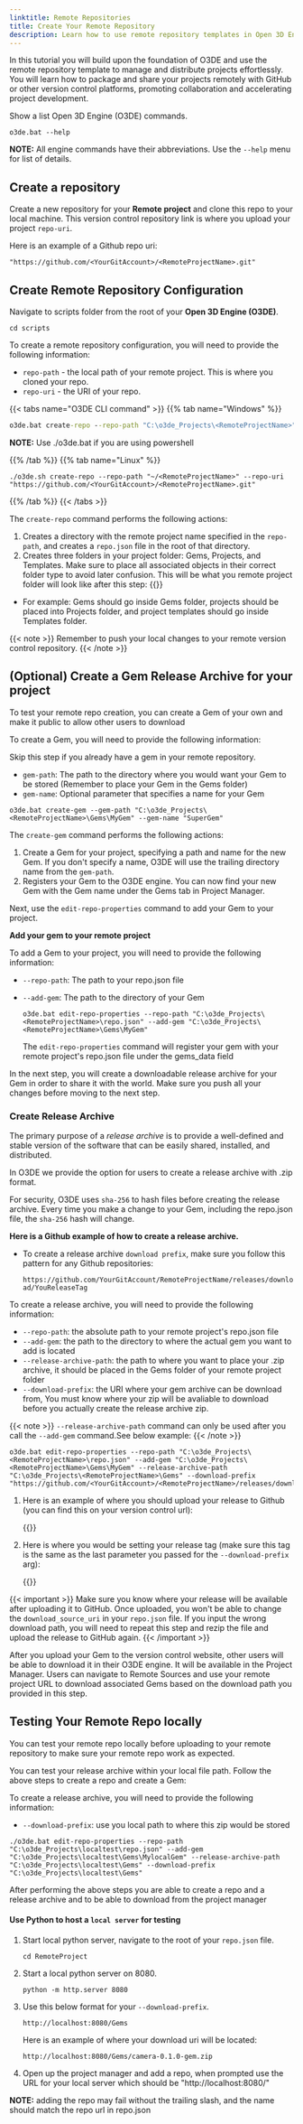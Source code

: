 ```yaml
---
linktitle: Remote Repositories
title: Create Your Remote Repository
description: Learn how to use remote repository templates in Open 3D Engine (O3DE) to package and share your project remotely with GitHub or other version control platforms.
---
```

In this tutorial you will build upon the foundation of O3DE and use the remote repository template to manage and distribute projects effortlessly. You will learn how to package and share your projects remotely with GitHub or other version control platforms, promoting collaboration and accelerating project development.

Show a list Open 3D Engine (O3DE) commands.
```
o3de.bat --help
```
**NOTE:** All engine commands have their abbreviations. Use the `--help` menu for list of details.

## Create a repository
Create a new repository for your **Remote project** and clone this repo to your local machine.
This version control repository link is where you upload your project `repo-uri`.

Here is an example of a Github repo uri:

```
"https://github.com/<YourGitAccount>/<RemoteProjectName>.git"
```

## Create Remote Repository Configuration
Navigate to scripts folder from the root of your **Open 3D Engine (O3DE)**.
```
cd scripts
```
To create a remote repository configuration, you will need to provide the following information:
- `repo-path` - the local path of your remote project. This is where you cloned your repo.
- `repo-uri` - the URI of your repo.

{{< tabs name="O3DE CLI command" >}}
{{% tab name="Windows" %}}
```cmd
o3de.bat create-repo --repo-path "C:\o3de_Projects\<RemoteProjectName>" --repo-uri "https://github.com/<YourGitAccount>/<RemoteProjectName>.git"
```
**NOTE:** Use ./o3de.bat if you are using powershell

{{% /tab %}}
{{% tab name="Linux" %}}
```
./o3de.sh create-repo --repo-path "~/<RemoteProjectName>" --repo-uri "https://github.com/<YourGitAccount>/<RemoteProjectName>.git"
```
{{% /tab %}}
{{< /tabs >}}

The `create-repo` command performs the following actions:
1. Creates a directory with the remote project name specified in the `repo-path`, and creates a `repo.json` file in the root of that directory.
2. Creates three folders in your project folder: Gems, Projects, and Templates. Make sure to place all associated objects in their correct folder type to avoid later confusion.
This will be what you remote project folder will look like after this step:
{{<image-width src="/images/learning-guide/tutorials/remote-repositories/init.png" width="300">}}

- For example: Gems should go inside Gems folder, projects should be placed into Projects folder, and project templates should go inside Templates folder.

{{< note >}}
Remember to push your local changes to your remote version control repository.
{{< /note >}}

## (Optional) Create a Gem Release Archive for your project
To test your remote repo creation, you can create a Gem of your own and make it public to allow other users to download

To create a Gem, you will need to provide the following information:

Skip this step if you already have a gem in your remote repository.

- `gem-path`: The path to the directory where you would want your Gem to be stored (Remember to place your Gem in the Gems folder)
- `gem-name`: Optional parameter that specifies a name for your Gem
   
```
o3de.bat create-gem --gem-path "C:\o3de_Projects\<RemoteProjectName>\Gems\MyGem" --gem-name "SuperGem"
```

The `create-gem` command performs the following actions:
1. Create a Gem for your project, specifying a path and name for the new Gem. If you don't specify a name, O3DE will use the trailing directory name from the `gem-path`.
3. Registers your Gem to the O3DE engine. You can now find your new Gem with the Gem name under the Gems tab in Project Manager.

Next, use the `edit-repo-properties` command to add your Gem to your project.

**Add your gem to your remote project**

To add a Gem to your project, you will need to provide the following information:
- `--repo-path`: The path to your repo.json file
- `--add-gem`: The path to the directory of your Gem

    ```
    o3de.bat edit-repo-properties --repo-path "C:\o3de_Projects\<RemoteProjectName>\repo.json" --add-gem "C:\o3de_Projects\<RemoteProjectName>\Gems\MyGem"
    ```
    The `edit-repo-properties` command will register your gem with your remote project's repo.json file under the gems_data field

In the next step, you will create a downloadable release archive for your Gem in order to share it with the world. Make sure you push all your changes before moving to the next step.

### Create Release Archive
The primary purpose of a _release archive_ is to provide a well-defined and stable version of the software that can be easily shared, installed, and distributed.

In O3DE we provide the option for users to create a release archive with .zip format.

For security, O3DE uses `sha-256` to hash files before creating the release archive. Every time you make a change to your Gem, including the repo.json file, the `sha-256` hash will change.

**Here is a Github example of how to create a release archive.**


- To create a release archive `download prefix`, make sure you follow this pattern for any Github repositories:

    `https://github.com/YourGitAccount/RemoteProjectName/releases/download/YouReleaseTag`

To create a release archive, you will need to provide the following information:
- `--repo-path`: the absolute path to your remote project's repo.json file
- `--add-gem`: the path to the directory to where the actual gem you want to add is located
- `--release-archive-path`: the path to where you want to place your .zip archive, it should be placed in the Gems folder of your remote project folder 
- `--download-prefix`: the URI where your gem archive can be download from, You must know where your zip will be avaliable to download before you actually create the release archive zip.

{{< note >}}
`--release-archive-path` command can only be used after you call the `--add-gem` command.See below example:
{{< /note >}}


```
o3de.bat edit-repo-properties --repo-path "C:\o3de_Projects\<RemoteProjectName>\repo.json" --add-gem "C:\o3de_Projects\<RemoteProjectName>\Gems\MyGem" --release-archive-path "C:\o3de_Projects\<RemoteProjectName>\Gems" --download-prefix "https://github.com/<YourGitAccount>/<RemoteProjectName>/releases/download/<YouReleaseTag>"
```

1. Here is an example of where you should upload your release to Github (you can find this on your version control url):

    {{<image-width src="/images/learning-guide/tutorials/remote-repositories/add_release.png" width="500">}}

2. Here is where you would be setting your release tag (make sure this tag is the same as the last parameter you passed for the `--download-prefix` arg):

    {{<image-width src="/images/learning-guide/tutorials/remote-repositories/release_tag.png" width="500">}}

{{< important >}}
Make sure you know where your release will be available after uploading it to GitHub. Once uploaded, you won't be able to change the `download_source_uri` in your `repo.json` file. If you input the wrong download path, you will need to repeat this step and rezip the file and upload the release to GitHub again.
{{< /important >}}

After you upload your Gem to the version control website, other users will be able to download it in their O3DE engine. It will be available in the Project Manager. Users can navigate to Remote Sources and use your remote project URL to download associated Gems based on the download path you provided in this step.


## Testing Your Remote Repo locally
You can test your remote repo locally before uploading to your remote repository to make sure your remote repo work as expected.

You can test your release archive within your local file path. Follow the above steps to create a repo and create a Gem:

To create a release archive, you will need to provide the following information:
- `--download-prefix`: use you local path to where this zip would be stored 

```
./o3de.bat edit-repo-properties --repo-path "C:\o3de_Projects\localtest\repo.json" --add-gem "C:\o3de_Projects\localtest\Gems\MylocalGem" --release-archive-path "C:\o3de_Projects\localtest\Gems" --download-prefix "C:\o3de_Projects\localtest\Gems"
```

After performing the above steps you are able to create a repo and a release archive and to be able to download from the project manager


#### Use Python to host a `local server` for testing

1. Start local python server, navigate to the root of your `repo.json` file.
    ```
    cd RemoteProject
    ``` 

2. Start a local python server on 8080.
    ```
    python -m http.server 8080
    ```

3. Use this below format for your `--download-prefix`.
    ```
    http://localhost:8080/Gems
    ```

    Here is an example of where your download uri will be located:
    ```
    http://localhost:8080/Gems/camera-0.1.0-gem.zip
    ```


4. Open up the project manager and add a repo, when prompted use the URL for your local server which should be "http://localhost:8080/"

**NOTE:** adding the repo may fail without the trailing slash, and the name should match the repo url in repo.json